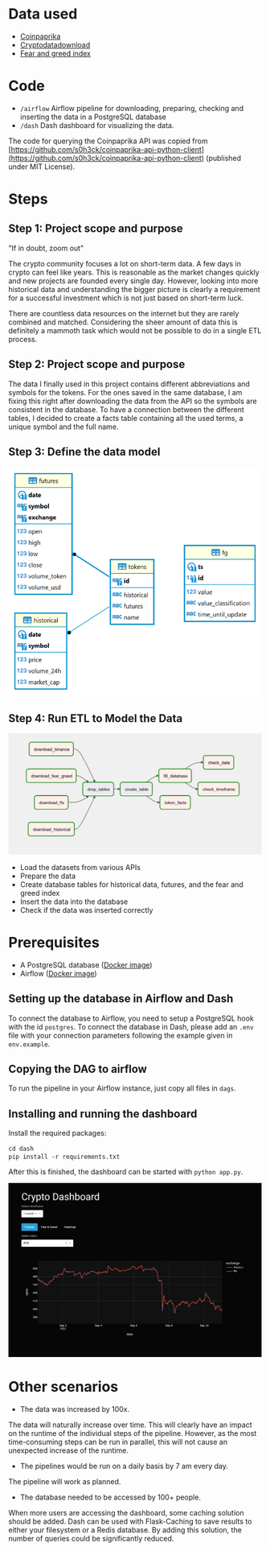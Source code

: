 # Data used

* [Coinpaprika](https://coinpaprika.com/)
* [Cryptodatadownload](https://www.cryptodatadownload.com)
* [Fear and greed index](https://api.alternative.me/fng/)

# Code

* `/airflow` Airflow pipeline for downloading, preparing, checking and inserting the data in a PostgreSQL database
* `/dash` Dash dashboard for visualizing the data.

The code for querying the Coinpaprika API was copied from [https://github.com/s0h3ck/coinpaprika-api-python-client](https://github.com/s0h3ck/coinpaprika-api-python-client) (published under MIT License).

# Steps

## Step 1: Project scope and purpose

"If in doubt, zoom out"

The crypto community focuses a lot on short-term data. A few days in crypto can feel like years. This is reasonable as the market changes quickly and new projects are founded every single day. However, looking into more historical data and understanding the bigger picture is clearly a requirement for a successful investment which is not just based on short-term luck.

There are countless data resources on the internet but they are rarely combined and matched. Considering the sheer amount of data this is definitely a mammoth task which would not be possible to do in a single ETL process.

## Step 2: Project scope and purpose

The data I finally used in this project contains different abbreviations and symbols for the tokens. For the ones saved in the same database, I am fixing this right after downloading the data from the API so the symbols are consistent in the database. To have a connection between the different tables, I decided to create a facts table containing all the used terms, a unique symbol and the full name.

## Step 3: Define the data model

![Database](assets\db.png "ER Diagram")

## Step 4: Run ETL to Model the Data

![Pipeline](assets/pipeline.png?raw=true "Pipeline")

* Load the datasets from various APIs
* Prepare the data
* Create database tables for historical data, futures, and the fear and greed index
* Insert the data into the database
* Check if the data was inserted correctly



# Prerequisites

* A PostgreSQL database ([Docker image](https://hub.docker.com/_/postgres))
* Airflow ([Docker image](https://hub.docker.com/r/apache/airflow))

## Setting up the database in Airflow and Dash

To connect the database to Airflow, you need to setup a PostgreSQL hook with the id `postgres`. To connect the database in Dash, please add an `.env` file with your connection parameters following the example given in `env.example`.

## Copying the DAG to airflow

To run the pipeline in your Airflow instance, just copy all files in `dags`.

## Installing and running the dashboard

Install the required packages:

    cd dash
    pip install -r requirements.txt

After this is finished, the dashboard can be started with `python app.py`.

![Dashboard](assets\dashboard.png "Dashboard")

# Other scenarios

* The data was increased by 100x.

The data will naturally increase over time. This will clearly have an impact on the runtime of the individual steps of the pipeline. However, as the most time-consuming steps can be run in parallel, this will not cause an unexpected increase of the runtime.

* The pipelines would be run on a daily basis by 7 am every day.

The pipeline will work as planned.

* The database needed to be accessed by 100+ people.

When more users are accessing the dashboard, some caching solution should be added. Dash can be used with Flask-Caching to save results to either your filesystem or a Redis database. By adding this solution, the number of queries could be significantly reduced.